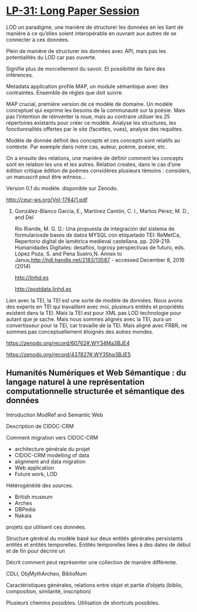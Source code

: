 # [**LP-31: Long Paper Session**](https://www.conftool.pro/dh2017/index.php?page=browseSessions&form_session=363&presentations=show)

LOD un paradigme, une manière de structurer les données en les liant de manière à ce qu’elles soient interopérable en ouvrant aux autres de se connecter à ces données.

Plein de manière de structurer les données avec API, mais pas les potentialités du LOD car pas ouverte.

Signifie plus de morcellement du savoir. Et possibilité de faire des inférences.

Metadata application profile MAP, un module sémantique avec des contraintes. Ensemble de règles que doit suivre.

MAP crucial, première version de ce modèle de domaine. Un modèle conceptuel qui exprime les besoins de la communauté sur la poésie. Mais pas l’intention de réinventer la roue, mais au contraire utiliser les 25 répertoires existants pour créer ce modèle. Analyse les structures, les fonctionnalités offertes par le site (facettes, vues), analyse des requêtes.

Modèle de donnée définit des concepts et ces concepts sont relatifs au contexte. Par exemple dans notre cas, auteur, poème, poésie, etc.

On a ensuite des relations, une manière de définir comment les concepts sont en relation les uns et les autres. Relation creates, dans le cas d’une édition critique édition de poèmes considères plusieurs témoins : considers, un manuscrit peut être witness...

Version 0.1 du modèle. disponible sur Zenodo.

http://ceur-ws.org/Vol-1764/1.pdf

1. González-Blanco García, E., Martínez Cantón, C. I., Martos Pérez, M. D., and Del

   Río Riande, M. G. D.: Una propuesta de integración del sistema de formulariosde bases de datos MYSQL con etiquetado TEI: ReMetCa, Repertorio digital de lamétrica medieval castellana, pp. 209-219. Humanidades Digitales: desafíos, logrosy perspectivas de futuro, eds. López Poza, S. and Pena Sueiro,N. Annex to Janus,http://hdl.handle.net/2183/13587 - accessed December 8, 2016 (2014)

   http://linhd.es

   http://postdata.linhd.es

Lien avec la TEI, la TEI est une sorte de modèle de données. Nous avons des experts en TEI qui travaillent avec moi, plusieurs entités et propriétés existent dans la TEI. Mais la TEI est pour XML pas LOD technologie pour autant que je sache. Mais nous sommes alignés avec la TEI, aura un convertisseur pour la TEI, car travaille de la TEI. Mais aligné avec FRBR, ne sommes pas conceptuellement éloignés des autres mondes.

https://zenodo.org/record/60762#.WY34Ma3BJE4

https://zenodo.org/record/437827#.WY35hq3BJE5

## Humanités Numériques et Web Sémantique : du langage naturel à une représentation computationnelle structurée et sémantique des données

Introduction ModRef and Semantic Web

Description de CIDOC-CRM

Comment migration vers CIDOC-CRM

- architecture générale du projet
- CIDOC-CRM modelling of data
- alignment and data migration
- Web application
- Future work, LOD

Hétérogénéité des sources.

- British museum
- Arches
- DBPedia
- Nakala

projets qui utilisent ces données.

Structure général du modèle basé sur deux entités générales persistants entités et entités temporelles. Entités temporelles liées à des dates de début et de fin pour décrire un 

Décrit comment peut représenter une collection de manière différente.

CDLI, ObjMythArcheo, BiblioNum

Caractéristiques générales, relations entre objet et partie d’objets (biblio, composition, similarité, inscription)

Plusieurs chemins possibles. Utilisation de shortcuts possibles.

